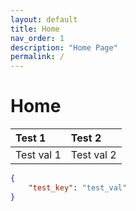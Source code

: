 ```yaml
---
layout: default
title: Home
nav_order: 1
description: "Home Page"
permalink: /
---
```


# Home

| Test 1 | Test 2 |
| :- | :- |
| Test val 1 | Test val 2 |

```json
{
	"test_key": "test_val"
}
```

